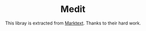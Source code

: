 <h1 align="center">Medit</h1>

<p align="center">This libray is extracted from <a href="https://github.com/marktext/marktext">Marktext</a>. Thanks to their hard work.</p>
